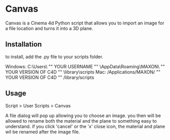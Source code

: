 # Canvas

Canvas is a Cinema 4d Python script that allows you to import an image for a file location and turns it into a 3D plane.


## Installation
to install, add the .py file to your scripts folder.

Windows: C:\Users\ "" YOUR USERNAME ""  \AppData\Roaming\MAXON\ "" YOUR VERSION OF C4D "" \library\scripts
Mac: /Applications/MAXON/ "" YOUR VERSION OF C4D ""  /library/scripts

## Usage

Script > User Scripts > Canvas

A file dialog will pop up allowing you to choose an image. you then will be allowed to rename both the material and the plane to something 
easy to understand. if you click 'cancel' or the 'x' close icon, the material and plane wil be renamed after the image file.





